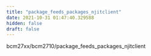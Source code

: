 ```yaml
---
title: "package_feeds_packages_njitclient"
date: 2021-10-31 01:47:40.329588
hidden: false
draft: false
---
```


bcm27xx/bcm2710/package_feeds_packages_njitclient

